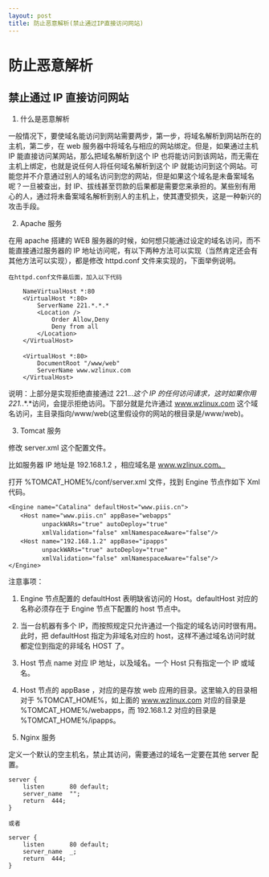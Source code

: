 ```yaml
---
layout: post
title: 防止恶意解析(禁止通过IP直接访问网站)
---
```


# 防止恶意解析

## 禁止通过 IP 直接访问网站

1. 什么是恶意解析

一般情况下，要使域名能访问到网站需要两步，第一步，将域名解析到网站所在的主机，第二步，在 web 服务器中将域名与相应的网站绑定。但是，如果通过主机 IP 能直接访问某网站，那么把域名解析到这个 IP 也将能访问到该网站，而无需在主机上绑定，也就是说任何人将任何域名解析到这个 IP 就能访问到这个网站。可能您并不介意通过别人的域名访问到您的网站，但是如果这个域名是未备案域名呢？一旦被查出，封 IP、拔线甚至罚款的后果都是需要您来承担的。某些别有用心的人，通过将未备案域名解析到别人的主机上，使其遭受损失，这是一种新兴的攻击手段。

2. Apache 服务

在用 apache 搭建的 WEB 服务器的时候，如何想只能通过设定的域名访问，而不能直接通过服务器的 IP 地址访问呢，有以下两种方法可以实现（当然肯定还会有其他方法可以实现），都是修改 httpd.conf 文件来实现的，下面举例说明。

    在httpd.conf文件最后面，加入以下代码

```
    NameVirtualHost *:80
    <VirtualHost *:80>
        ServerName 221.*.*.*
        <Location />
            Order Allow,Deny
            Deny from all
        </Location>
    </VirtualHost>
    　　　　
    <VirtualHost *:80>
        DocumentRoot "/www/web"
        ServerName www.wzlinux.com
    </VirtualHost>

```

说明：上部分是实现拒绝直接通过 221._._._这个 IP 的任何访问请求，这时如果你用 221._.*.*访问，会提示拒绝访问。下部分就是允许通过 www.wzlinux.com 这个域名访问，主目录指向/www/web(这里假设你的网站的根目录是/www/web)。

3. Tomcat 服务

修改 server.xml 这个配置文件。

比如服务器 IP 地址是 192.168.1.2 ，相应域名是 www.wzlinux.com。

打开 %TOMCAT_HOME%/conf/server.xml 文件，找到 Engine 节点作如下 Xml 代码。

```
<Engine name="Catalina" defaultHost="www.piis.cn">
　　<Host name="www.piis.cn" appBase="webapps"
　　      unpackWARs="true" autoDeploy="true"
　　      xmlValidation="false" xmlNamespaceAware="false"/>
　　<Host name="192.168.1.2" appBase="ipapps"
　　      unpackWARs="true" autoDeploy="true"
　　      xmlValidation="false" xmlNamespaceAware="false"/>
</Engine>
```

注意事项：

1. Engine 节点配置的 defaultHost 表明缺省访问的 Host。defaultHost 对应的名称必须存在于 Engine 节点下配置的 host 节点中。

2. 当一台机器有多个 IP，而按照规定只允许通过一个指定的域名访问时很有用。此时，把 defaultHost 指定为非域名对应的 host，这样不通过域名访问时就都定位到指定的非域名 HOST 了。
3. Host 节点 name 对应 IP 地址，以及域名。一个 Host 只有指定一个 IP 或域名。
4. Host 节点的 appBase ，对应的是存放 web 应用的目录。这里输入的目录相对于 %TOMCAT_HOME%，如上面的 www.wzlinux.com 对应的目录是 %TOMCAT_HOME%/webapps，而 192.168.1.2 对应的目录是 %TOMCAT_HOME%/ipapps。

5. Nginx 服务

定义一个默认的空主机名，禁止其访问，需要通过的域名一定要在其他 server 配置。

```
server {
    listen       80 default;
    server_name  "";
    return  444;
}

或者

server {
    listen       80 default;
    server_name  _;
    return  444;
}
```
